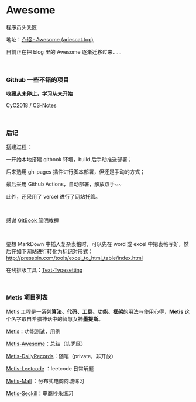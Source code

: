 # Awesome
程序员头秃区

地址：[介绍 · Awesome (ariescat.top)](https://awesome.ariescat.top/)

目前正在把 blog 里的 Awesome 逐渐迁移过来......

<br>



### Github 一些不错的项目

**收藏从未停止，学习从未开始**

[CyC2018](https://github.com/CyC2018) / [CS-Notes](https://github.com/CyC2018/CS-Notes)

<br>



### 后记

搭建过程：

一开始本地搭建 gitbook 环境，build 后手动推送部署；

后来选用 gh-pages 插件进行脚本部署，但还是手动的方式；

最后采用 Github Actions，自动部署，解放双手~~

此外，还采用了 vercel 进行了网站托管。

<br>

感谢 [GitBook 简明教程 ](https://www.mapull.com/gitbook/comscore/)

<br>

要想 MarkDown 中插入复杂表格时，可以先在 word 或 excel 中把表格写好，然后在如下网站进行转化为标记对形式：http://pressbin.com/tools/excel_to_html_table/index.html

在线排版工具：[Text-Typesetting](https://github.com/CyC2018/Text-Typesetting)

<br>



### Metis 项目列表

Metis 工程是一系列**算法、代码、工具、功能、框架**的用法与使用心得，**Metis** 这个名字取自希腊神话中的智慧女神**墨提斯**。

[Metis](https://github.com/Ariescat/Metis)：功能测试，用例

[Metis-Awesome](https://github.com/Ariescat/Metis-Awesome)：总结（头秃区）

[Metis-DailyRecords](https://github.com/Ariescat/Metis-DailyRecords)：随笔（private，非开放）

[Metis-Leetcode](https://github.com/Ariescat/Metis-Mall) ：leetcode 日常解题

[Metis-Mall](https://github.com/Ariescat/Metis-Mall) ：分布式电商商城练习

[Metis-Seckill](https://github.com/Ariescat/Metis-Seckill)：电商秒杀练习

